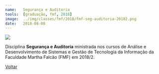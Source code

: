 ```yaml
---
name:  	Segurança e Auditoria
tools: 	[graduação, fmf, 2018]
image: 	../img/classes/fmf/2018/fmf-seg-auditoria-20182.png
date: 	2018-08-08
---
```


![](../img/classes/fmf/2018/fmf-seg-auditoria-20182.png)

Disciplina **Segurança e Auditoria** ministrada nos cursos de Análise e Desenvolvimento de Sistemas e Gestão de Tecnologia da Informação da Faculdade Martha Falcão (FMF) em 2018/2.

<p class="text-center">
	<a class="btn btn-outline-primary mt-1" href="{{ site.baseurl }}/classes/">Voltar</a>
</p>